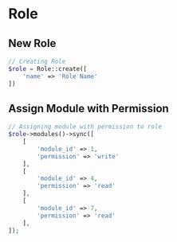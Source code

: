 # Role

## New Role

```php
// Creating Role
$role = Role::create([
    'name' => 'Role Name'
])
```

## Assign Module with Permission

```php
// Assigning module with permission to role
$role->modules()->sync([
    [
        'module_id' => 1,
        'permission' => 'write'
    ],
    [
        'module_id' => 4,
        'permission' => 'read'
    ],
    [
        'module_id' => 7,
        'permission' => 'read'
    ],
]);
```

